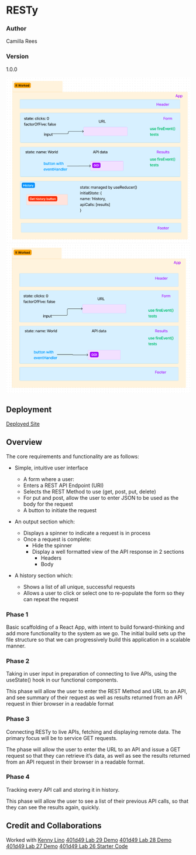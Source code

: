 # RESTy

### Author
Camilla Rees

### Version
1.0.0

![UML2](./assets/lab-29-uml.png)
![UML](./assets/lab-27-uml.png)

## Deployment

[Deployed Site](https://resty-8eyq.onrender.com/)

## Overview

The core requirements and functionality are as follows:

- Simple, intuitive user interface
    - A form where a user:
    - Enters a REST API Endpoint (URI)
    - Selects the REST Method to use (get, post, put, delete)
    - For put and post, allow the user to enter JSON to be used as the body for the request
    - A button to initiate the request

- An output section which:
    - Displays a spinner to indicate a request is in process
    - Once a request is complete:
        - Hide the spinner
        - Display a well formatted view of the API response in 2 sections
            - Headers
            - Body

- A history section which:
    - Shows a list of all unique, successful requests
    - Allows a user to click or select one to re-populate the form so they can repeat the request

### Phase 1

Basic scaffolding of a React App, with intent to build forward-thinking and add more functionality to the system as we go. The initial build sets up the file structure so that we can progressively build this application in a scalable manner.

### Phase 2

Taking in user input in preparation of connecting to live APIs, using the useState() hook in our functional components. 

This phase will allow the user to enter the REST Method and URL to an API, and see summary of their request as well as results returned from an API request in thier browser in a readable format

### Phase 3

Connecting RESTy to live APIs, fetching and displaying remote data. The primary focus will be to service GET requests.

The phase will allow the user to enter the URL to an API and issue a GET request so that they can retrieve it’s data, as well as see the results returned from an API request in their browser in a readable format.

### Phase 4

Tracking every API call and storing it in history.

This phase will allow the user to see a list of their previous API calls, so that they can see the results again, quickly.


## Credit and Collaborations
Worked with [Kenny Lino]()
[401d49 Lab 29 Demo]()
[401d49 Lab 28 Demo]()
[401d49 Lab 27 Demo]()
[401d49 Lab 26 Starter Code]()